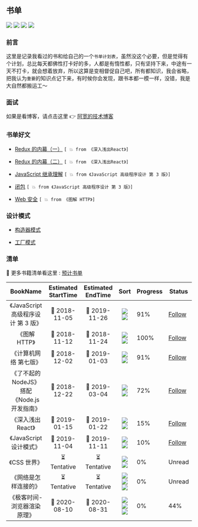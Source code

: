 ## 书单

![](https://img.shields.io/badge/read_book-MD-brightgreen.svg)
![](https://img.shields.io/badge/technology-Hot-red.svg)
![](https://img.shields.io/badge/language-CN-orange.svg)
![](https://img.shields.io/badge/Author-彭道宽-blue.svg)

### 前言

这里是记录我看过的书和给自己的一个`书单计划表`，虽然没这个必要，但是觉得有个计划，总比每天都佛性打卡好的多，人都是有惰性都，只有坚持下来，中途有一天不打卡，就会想着放弃，所以这算是变相督促自己吧，所有都知识，我会省略，把我认为`重要`的知识点记下来，有时候你会发现，跟书本都一模一样，没错，我是大自然都搬运工～

### 面试

如果是看博客，请点击这里 👉 [阿宽的技术博客](https://github.com/PDKSophia/blog.io)

### 书单好文

- [Redux 的内幕（一）](./深入浅出React/Redux的内幕（一）) `[ 💥 from 《深入浅出React》]`

- [Redux 的内幕（二）](./深入浅出React/Redux的内幕（二）) `[ 💥 from 《深入浅出React》]`

- [JavaScript 继承理解](./JavaScript高级编程设计/第三天.md#继承) `[ 💥 from 《JavaScript 高级程序设计 第 3 版》]`

- [闭包](./JavaScript高级编程设计/Day4.md#闭包) `[ 💥 from 《JavaScript 高级程序设计 第 3 版》]`

- [Web 安全](./图解HTTP/Day7.md#针对-web-的攻击技术) `[ 💥 from 《图解 HTTP》]`

### 设计模式

- [构造器模式](./JavaScript设计模式/创建型-构造器模式.md)

- [工厂模式](./JavaScript设计模式/创建型-工厂模式.md)

### 清单

📢 更多书籍清单看这里 : [预计书单](./List.md)

|                  BookName                   | Estimated StartTime | Estimated EndTime |                                                                         Sort                                                                         | Progress | Status                                       |
| :-----------------------------------------: | :-----------------: | :---------------: | :--------------------------------------------------------------------------------------------------------------------------------------------------: | -------- | -------------------------------------------- |
|     《JavaScript 高级程序设计 第 3 版》     |    📆 2018-11-05    |   📆 2019-11-26   |                         ![](https://img.shields.io/badge/JavaScript-blue.svg) ![](https://img.shields.io/badge/New-red.svg)                          | 91%      | [Follow](./JavaScript高级编程设计/README.md) |
|                《图解 HTTP》                |    📆 2018-11-12    |   📆 2018-11-24   |                         ![](https://img.shields.io/badge/HTTP-blue.svg) ![](https://img.shields.io/badge/FINISH-orange.svg)                          | 100%     | [Follow](./图解HTTP/README.md)               |
|            《计算机网络 第七版》            |    📆 2018-12-02    |   📆 2019-01-03   |                           ![](https://img.shields.io/badge/NetWork-blue.svg) ![](https://img.shields.io/badge/Hot-red.svg)                           | 91%      | [Follow](./计算机网络/NetWork.md)            |
| 《了不起的 NodeJS》搭配《Node.js 开发指南》 |    📆 2018-12-22    |   📆 2019-03-04   |                       ![](https://img.shields.io/badge/Node.js-blue.svg) ![](https://img.shields.io/badge/Reading-yellow.svg)                        | 72%      | [Follow](./Node入门及实践/README.md)         |
|             《深入浅出 React》              |    📆 2019-01-15    |   📆 2019-01-22   |                        ![](https://img.shields.io/badge/React-blue.svg) ![](https://img.shields.io/badge/Reading-yellow.svg)                         | 15%      | [Follow](./深入浅出React)                    |
|           《JavaScript 设计模式》           |    📆 2019-11-04    |   📆 2019-11-11   |                         ![](https://img.shields.io/badge/JavaScript-blue.svg) ![](https://img.shields.io/badge/New-red.svg)                          | 10%      | [Follow](./JavaScript设计模式/README.md)     |
|                《CSS 世界》                 |     ⏳Tentative     |    ⏳Tentative    |                         ![](https://img.shields.io/badge/CSS-blue.svg) ![](https://img.shields.io/badge/Reading-yellow.svg)                          | 0%       | Unread                                       |
|            《网络是怎样连接的》             |     ⏳Tentative     |    ⏳Tentative    | ![](https://img.shields.io/badge/NetWork-blue.svg) ![](https://img.shields.io/badge/Hot-red.svg) ![](https://img.shields.io/badge/New-important.svg) | 0%       | Unread                                       |
|            《极客时间-浏览器渲染原理》             |     📆 2020-08-10    |    📆 2020-08-31   | ![](https://img.shields.io/badge/Brower-blue.svg) ![](https://img.shields.io/badge/Hot-red.svg) ![](https://img.shields.io/badge/New-important.svg) | 0%       | 44%                                       |
